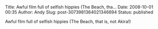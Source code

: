 Title: Awful film full of selfish hippies (The Beach, tha...
Date: 2008-10-01 00:35
Author: Andy
Slug: post-3073981364021346694
Status: published

Awful film full of selfish hippies (The Beach, that is, not Akira!)
